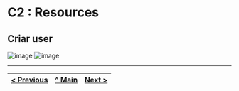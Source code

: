 # C2 : Resources
## Criar user 
![image](https://github.com/user-attachments/assets/a5f6a3f8-56bd-473b-a349-f2b342578b79)
![image](https://github.com/user-attachments/assets/fb0d8206-cc9c-4a5f-8dd3-174b0b0af2c2)

---
[< Previous](c1.md) | [^ Main](../../../) | [Next >](c3.md)
:--- | :---: | ---: 

